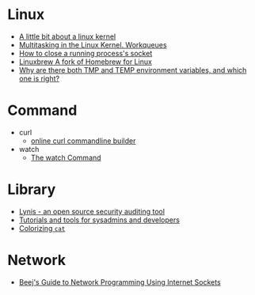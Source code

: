 Linux
=====
* [A little bit about a linux kernel](https://github.com/0xAX/linux-insides)
* [Multitasking in the Linux Kernel. Workqueues](http://kukuruku.co/hub/nix/multitasking-in-the-linux-kernel-workqueues)
* [How to close a running process's socket](http://incoherency.co.uk/blog/stories/closing-a-socket.html)
* [Linuxbrew A fork of Homebrew for Linux](http://brew.sh/linuxbrew/)
* [Why are there both TMP and TEMP environment variables, and which one is right?](http://blogs.msdn.com/b/oldnewthing/archive/2015/04/17/10608077.aspx)

# Command
* curl
  * [online curl commandline builder](https://curlbuilder.com/)
* watch
  * [The watch Command](http://www.linfo.org/watch.html)

# Library
* [Lynis - an open source security auditing tool](https://cisofy.com/lynis/)
* [Tutorials and tools for sysadmins and developers](https://syscoding.com/)
* [Colorizing `cat`](https://github.com/jingweno/ccat)

# Network
* [Beej's Guide to Network Programming Using Internet Sockets](http://beej.us/guide/bgnet/output/html/multipage/index.html)